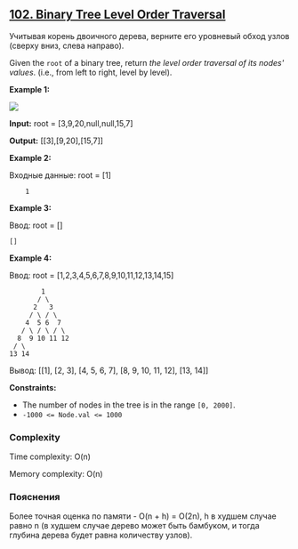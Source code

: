 ## [102. Binary Tree Level Order Traversal](https://leetcode.com/problems/binary-tree-level-order-traversal/description/)

Учитывая корень двоичного дерева, верните его уровневый обход узлов (сверху вниз, слева направо).

Given the `root` of a binary tree, return _the level order traversal of its nodes' values_. (i.e., from left to right, level by level).

**Example 1:**

![](https://assets.leetcode.com/uploads/2021/02/19/tree1.jpg)

**Input:** root = [3,9,20,null,null,15,7]

**Output:** [[3],[9,20],[15,7]]

**Example 2:**

Входные данные: root = [1]

```
    1
```

**Example 3:**

Ввод: root = []

```
[]
```


**Example 4:**

Ввод: root = [1,2,3,4,5,6,7,8,9,10,11,12,13,14,15]

```
        1
       / \
      2   3
     / \ / \
    4  5 6  7
   / \ / \ / \
  8  9 10 11 12
 / \
13 14
```

Вывод: [[1], [2, 3], [4, 5, 6, 7], [8, 9, 10, 11, 12], [13, 14]]


**Constraints:**

*   The number of nodes in the tree is in the range `[0, 2000]`.
*   `-1000 <= Node.val <= 1000`

### Complexity
Time complexity: O(n)

Memory complexity: O(n)

### Пояснения
Более точная оценка по памяти - O(n + h) = O(2n), h в худшем случае равно n (в худшем случае дерево может быть бамбуком, и тогда глубина дерева будет равна количеству узлов).
